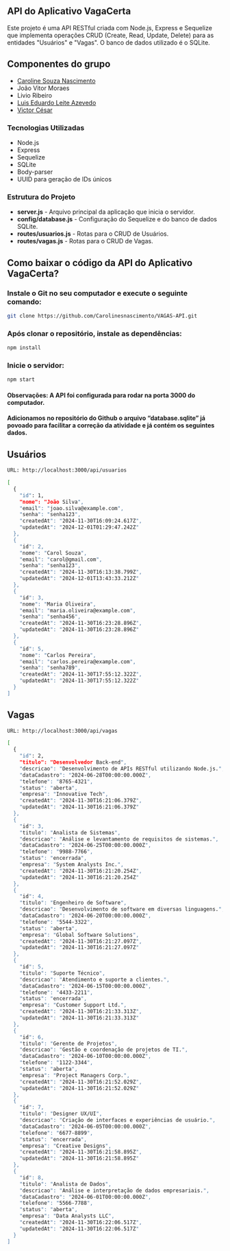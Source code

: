 ## API do Aplicativo VagaCerta

Este projeto é uma API RESTful criada com Node.js, Express e Sequelize que implementa operações CRUD (Create, Read, Update, Delete) para as entidades "Usuários" e "Vagas". O banco de dados utilizado é o SQLite.

## Componentes do grupo

<uL> 
  <li><a href="https://github.com/Carolinesnascimento/">Caroline Souza Nascimento</a></li>
  <li>João Vitor Moraes</li>
  <li>Livio Ribeiro</li>
  <li><a href="https://github.com/duasck">Luis Eduardo Leite Azevedo</a></li>
  <li><a href="https://github.com/victorcsar">Victor César</a></li>
</ul>

### Tecnologias Utilizadas

- Node.js
- Express
- Sequelize
- SQLite
- Body-parser
- UUID para geração de IDs únicos

### Estrutura do Projeto

- **server.js** - Arquivo principal da aplicação que inicia o servidor.
- **config/database.js** - Configuração do Sequelize e do banco de dados SQLite.
- **routes/usuarios.js** - Rotas para o CRUD de Usuários.
- **routes/vagas.js** - Rotas para o CRUD de Vagas.

## Como baixar o código da API do Aplicativo VagaCerta?

### Instale o Git no seu computador e execute o seguinte comando:

```bash
git clone https://github.com/Carolinesnascimento/VAGAS-API.git
```

### Após clonar o repositório, instale as dependências:

```bash
npm install
```

### Inicie o servidor:
```bash
npm start
```

#### Observações: A API foi configurada para rodar na porta 3000 do computador.
#### Adicionamos no repositório do Github o arquivo “database.sqlite” já povoado para facilitar a correção da atividade e já contém os seguintes dados.


## Usuários
```bash
URL: http://localhost:3000/api/usuarios
```
```bash
[
  {
    "id": 1,
    "nome": "João Silva",
    "email": "joao.silva@example.com",
    "senha": "senha123",
    "createdAt": "2024-11-30T16:09:24.617Z",
    "updatedAt": "2024-12-01T01:29:47.242Z"
  },
  {
    "id": 2,
    "nome": "Carol Souza",
    "email": "carol@gmail.com",
    "senha": "senha123",
    "createdAt": "2024-11-30T16:13:38.799Z",
    "updatedAt": "2024-12-01T13:43:33.212Z"
  },
  {
    "id": 3,
    "nome": "Maria Oliveira",
    "email": "maria.oliveira@example.com",
    "senha": "senha456",
    "createdAt": "2024-11-30T16:23:28.896Z",
    "updatedAt": "2024-11-30T16:23:28.896Z"
  },
  {
    "id": 5,
    "nome": "Carlos Pereira",
    "email": "carlos.pereira@example.com",
    "senha": "senha789",
    "createdAt": "2024-11-30T17:55:12.322Z",
    "updatedAt": "2024-11-30T17:55:12.322Z"
  }
]
```

## Vagas

```bash
URL: http://localhost:3000/api/vagas
```
```bash
[
  {
    "id": 2,
    "titulo": "Desenvolvedor Back-end",
    "descricao": "Desenvolvimento de APIs RESTful utilizando Node.js.",
    "dataCadastro": "2024-06-28T00:00:00.000Z",
    "telefone": "8765-4321",
    "status": "aberta",
    "empresa": "Innovative Tech",
    "createdAt": "2024-11-30T16:21:06.379Z",
    "updatedAt": "2024-11-30T16:21:06.379Z"
  },
  {
    "id": 3,
    "titulo": "Analista de Sistemas",
    "descricao": "Análise e levantamento de requisitos de sistemas.",
    "dataCadastro": "2024-06-25T00:00:00.000Z",
    "telefone": "9988-7766",
    "status": "encerrada",
    "empresa": "System Analysts Inc.",
    "createdAt": "2024-11-30T16:21:20.254Z",
    "updatedAt": "2024-11-30T16:21:20.254Z"
  },
  {
    "id": 4,
    "titulo": "Engenheiro de Software",
    "descricao": "Desenvolvimento de software em diversas linguagens.",
    "dataCadastro": "2024-06-20T00:00:00.000Z",
    "telefone": "5544-3322",
    "status": "aberta",
    "empresa": "Global Software Solutions",
    "createdAt": "2024-11-30T16:21:27.097Z",
    "updatedAt": "2024-11-30T16:21:27.097Z"
  },
  {
    "id": 5,
    "titulo": "Suporte Técnico",
    "descricao": "Atendimento e suporte a clientes.",
    "dataCadastro": "2024-06-15T00:00:00.000Z",
    "telefone": "4433-2211",
    "status": "encerrada",
    "empresa": "Customer Support Ltd.",
    "createdAt": "2024-11-30T16:21:33.313Z",
    "updatedAt": "2024-11-30T16:21:33.313Z"
  },
  {
    "id": 6,
    "titulo": "Gerente de Projetos",
    "descricao": "Gestão e coordenação de projetos de TI.",
    "dataCadastro": "2024-06-10T00:00:00.000Z",
    "telefone": "1122-3344",
    "status": "aberta",
    "empresa": "Project Managers Corp.",
    "createdAt": "2024-11-30T16:21:52.029Z",
    "updatedAt": "2024-11-30T16:21:52.029Z"
  },
  {
    "id": 7,
    "titulo": "Designer UX/UI",
    "descricao": "Criação de interfaces e experiências de usuário.",
    "dataCadastro": "2024-06-05T00:00:00.000Z",
    "telefone": "6677-8899",
    "status": "encerrada",
    "empresa": "Creative Designs",
    "createdAt": "2024-11-30T16:21:58.895Z",
    "updatedAt": "2024-11-30T16:21:58.895Z"
  },
  {
    "id": 8,
    "titulo": "Analista de Dados",
    "descricao": "Análise e interpretação de dados empresariais.",
    "dataCadastro": "2024-06-01T00:00:00.000Z",
    "telefone": "5566-7788",
    "status": "aberta",
    "empresa": "Data Analysts LLC",
    "createdAt": "2024-11-30T16:22:06.517Z",
    "updatedAt": "2024-11-30T16:22:06.517Z"
  }
]
```
